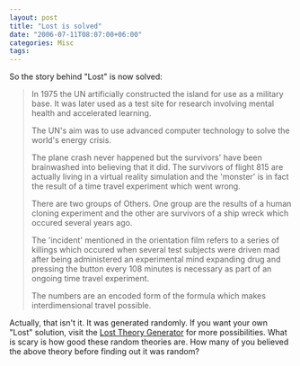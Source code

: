 ```yaml
---
layout: post
title: "Lost is solved"
date: "2006-07-11T08:07:00+06:00"
categories: Misc 
tags: 
---
```


So the story behind "Lost" is now solved:

<blockquote>
In 1975 the UN artificially constructed the island for use as a military base. It was later used as a test site for research involving mental health and accelerated learning.

The UN's aim was to use advanced computer technology to solve the world's energy crisis.

The plane crash never happened but the survivors' have been brainwashed into believing that it did. The survivors of flight 815 are actually living in a virtual reality simulation and the 'monster' is in fact the result of a time travel experiment which went wrong.

There are two groups of Others. One group are the results of a human cloning experiment and the other are survivors of a ship wreck which occured several years ago.

The 'incident' mentioned in the orientation film refers to a series of killings which occured when several test subjects were driven mad after being administered an experimental mind expanding drug and pressing the button every 108 minutes is necessary as part of an ongoing time travel experiment.

The numbers are an encoded form of the formula which makes interdimensional travel possible.
</blockquote>

Actually, that isn't it. It was generated randomly. If you want your own "Lost" solution, visit the <a href="http://www.lost-theory-generator.com/">Lost Theory Generator</a> for more possibilities. What is scary is how good these random theories are. How many of you believed the above theory before finding out it was random?